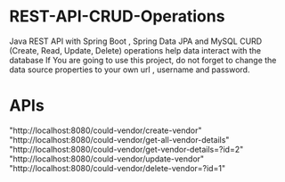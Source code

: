 # REST-API-CRUD-Operations
Java REST API with Spring Boot , Spring Data JPA and MySQL CURD (Create, Read, Update, Delete) operations help data interact with the database 
If You are going to use this project, do not forget to change the data source properties to your own url , username and password.

# APIs
"http://localhost:8080/could-vendor/create-vendor" 
"http://localhost:8080/could-vendor/get-all-vendor-details" 
"http://localhost:8080/could-vendor/get-vendor-details=?id=2" 
"http://localhost:8080/could-vendor/update-vendor"
"http://localhost:8080/could-vendor/delete-vendor=?id=1"
